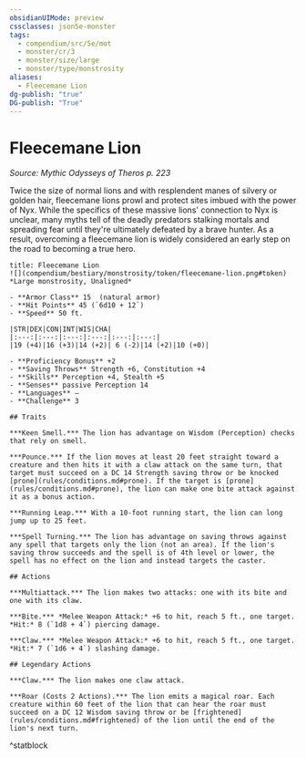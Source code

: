 ```yaml
---
obsidianUIMode: preview
cssclasses: json5e-monster
tags:
  - compendium/src/5e/mot
  - monster/cr/3
  - monster/size/large
  - monster/type/monstrosity
aliases:
  - Fleecemane Lion
dg-publish: "true"
DG-publish: "True"
---
```

# Fleecemane Lion
*Source: Mythic Odysseys of Theros p. 223*  

Twice the size of normal lions and with resplendent manes of silvery or golden hair, fleecemane lions prowl and protect sites imbued with the power of Nyx. While the specifics of these massive lions' connection to Nyx is unclear, many myths tell of the deadly predators stalking mortals and spreading fear until they're ultimately defeated by a brave hunter. As a result, overcoming a fleecemane lion is widely considered an early step on the road to becoming a true hero.

```ad-statblock
title: Fleecemane Lion
![](compendium/bestiary/monstrosity/token/fleecemane-lion.png#token)
*Large monstrosity, Unaligned*

- **Armor Class** 15  (natural armor)
- **Hit Points** 45 (`6d10 + 12`)
- **Speed** 50 ft.

|STR|DEX|CON|INT|WIS|CHA|
|:---:|:---:|:---:|:---:|:---:|:---:|
|19 (+4)|16 (+3)|14 (+2)| 6 (-2)|14 (+2)|10 (+0)|

- **Proficiency Bonus** +2
- **Saving Throws** Strength +6, Constitution +4
- **Skills** Perception +4, Stealth +5
- **Senses** passive Perception 14
- **Languages** —
- **Challenge** 3

## Traits

***Keen Smell.*** The lion has advantage on Wisdom (Perception) checks that rely on smell.

***Pounce.*** If the lion moves at least 20 feet straight toward a creature and then hits it with a claw attack on the same turn, that target must succeed on a DC 14 Strength saving throw or be knocked [prone](rules/conditions.md#prone). If the target is [prone](rules/conditions.md#prone), the lion can make one bite attack against it as a bonus action.

***Running Leap.*** With a 10-foot running start, the lion can long jump up to 25 feet.

***Spell Turning.*** The lion has advantage on saving throws against any spell that targets only the lion (not an area). If the lion's saving throw succeeds and the spell is of 4th level or lower, the spell has no effect on the lion and instead targets the caster.

## Actions

***Multiattack.*** The lion makes two attacks: one with its bite and one with its claw.

***Bite.*** *Melee Weapon Attack:* +6 to hit, reach 5 ft., one target. *Hit:* 8 (`1d8 + 4`) piercing damage.

***Claw.*** *Melee Weapon Attack:* +6 to hit, reach 5 ft., one target. *Hit:* 7 (`1d6 + 4`) slashing damage.

## Legendary Actions

***Claw.*** The lion makes one claw attack.

***Roar (Costs 2 Actions).*** The lion emits a magical roar. Each creature within 60 feet of the lion that can hear the roar must succeed on a DC 12 Wisdom saving throw or be [frightened](rules/conditions.md#frightened) of the lion until the end of the lion's next turn.
```
^statblock